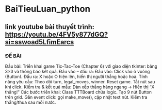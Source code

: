 # BaiTieuLuan_python
## link youtube bài thuyết trình: https://youtu.be/4FV5y877dGQ?si=sswoad5LfimEarcs
### ĐỀ BÀI
Đầu bài:
Triển khai game Tic-Tac-Toe (Chapter 6) với giao diện tkinter: bảng 3×3 và thông báo kết quả.
Đầu vào – đầu ra:
Đầu vào: Click vào ô vuông (Button).
Đầu ra: X hoặc O hiện lên, hiển thị người thắng hoặc hoà.
Tính năng yêu cầu:
Theo dõi turn, legal_moves, winner.
Reset game.
Tắt nút sau khi click.
Kiểm tra & kết quả mẫu:
Dàn xếp thắng hàng ngang → Hiển thị “X thắng!”
Các bước triển khai:
Class TTTBoard chứa logic.
Tạo 9 nút Button trên grid.
Gắn event click: gọi make_move(), cập nhật text nút.
Kiểm tra thắng/thua sau mỗi nước.

